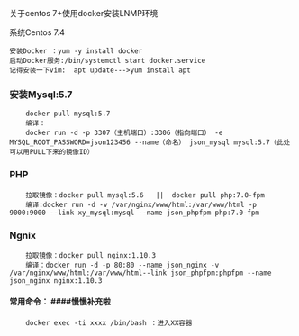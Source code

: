 关于centos 7+使用docker安装LNMP环境

系统Centos 7.4

	安装Docker ：yum -y install docker	
	启动Docker服务:/bin/systemctl start docker.service
	记得安装一下vim:  apt update--->yum install apt
	
### 安装Mysql:5.7  ### 
  		docker pull mysql:5.7  
		编译：
  		docker run -d -p 3307（主机端口）:3306（指向端口） -e MYSQL_ROOT_PASSWORD=json123456 --name（命名） json_mysql mysql:5.7（此处可以用PULL下来的镜像ID）

### PHP   ###
		拉取镜像：docker pull mysql:5.6   ||  docker pull php:7.0-fpm
		编译:docker run -d -v /var/nginx/www/html:/var/www/html -p 9000:9000 --link xy_mysql:mysql --name json_phpfpm php:7.0-fpm 
### Ngnix ###
		拉取镜像：docker pull nginx:1.10.3
		编译：docker run -d -p 80:80 --name json_nginx -v /var/nginx/www/html:/var/www/html--link json_phpfpm:phpfpm --name json_nginx nginx:1.10.3

#### 常用命令： ####慢慢补充啦
		docker exec -ti xxxx /bin/bash ：进入XX容器
		




